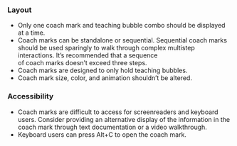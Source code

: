 ### Layout

- Only one coach mark and teaching bubble combo should be displayed at a time.
- Coach marks can be standalone or sequential. Sequential coach marks should be used sparingly to walk through complex multistep interactions. It’s recommended that a sequence of coach marks doesn’t exceed three steps.
- Coach marks are designed to only hold teaching bubbles.
- Coach mark size, color, and animation shouldn’t be altered.

### Accessibility

- Coach marks are difficult to access for screenreaders and keyboard users. Consider providing an alternative display of the information in the coach mark through text documentation or a video walkthrough.
- Keyboard users can press Alt+C to open the coach mark.
